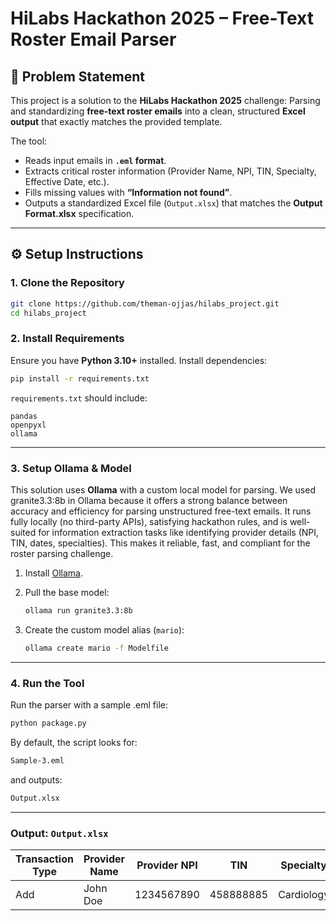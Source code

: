 

# HiLabs Hackathon 2025 – Free-Text Roster Email Parser

## 📌 Problem Statement

This project is a solution to the **HiLabs Hackathon 2025** challenge:
Parsing and standardizing **free-text roster emails** into a clean, structured **Excel output** that exactly matches the provided template.

The tool:

* Reads input emails in **`.eml` format**.
* Extracts critical roster information (Provider Name, NPI, TIN, Specialty, Effective Date, etc.).
* Fills missing values with **“Information not found”**.
* Outputs a standardized Excel file (`Output.xlsx`) that matches the **Output Format.xlsx** specification.

---

## ⚙️ Setup Instructions

### 1. Clone the Repository

```bash
git clone https://github.com/theman-ojjas/hilabs_project.git
cd hilabs_project
```

### 2. Install Requirements

Ensure you have **Python 3.10+** installed.
Install dependencies:

```bash
pip install -r requirements.txt
```

`requirements.txt` should include:

```
pandas
openpyxl
ollama
```

---

### 3. Setup Ollama & Model

This solution uses **Ollama** with a custom local model for parsing.
We used granite3.3:8b in Ollama because it offers a strong balance between accuracy and efficiency for parsing unstructured free-text emails. It runs fully locally (no third-party APIs), satisfying hackathon rules, and is well-suited for information extraction tasks like identifying provider details (NPI, TIN, dates, specialties). This makes it reliable, fast, and compliant for the roster parsing challenge.

1. Install [Ollama](https://ollama.ai).
2. Pull the base model:

   ```bash
   ollama run granite3.3:8b
   ```
3. Create the custom model alias (`mario`):

   ```bash
   ollama create mario -f Modelfile
   ```

---
### 4. Run the Tool
 Run the parser with a sample .eml file:
```bash
python package.py
```

By default, the script looks for:
```bash
Sample-3.eml
```


and outputs:
```bash
Output.xlsx
```

---


### Output: `Output.xlsx`

| Transaction Type | Provider Name | Provider NPI | TIN       | Specialty  | Effective Date | ... |
| ---------------- | ------------- | ------------ | --------- | ---------- | -------------- | --- |
| Add              | John Doe      | 1234567890   | 458888885 | Cardiology | 09/01/2025     | ... |


